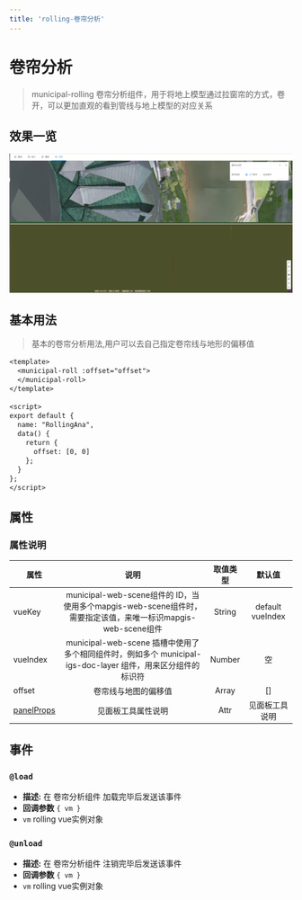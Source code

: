 ```yaml
---
title: 'rolling-卷帘分析'
---
```


# 卷帘分析

> municipal-rolling 卷帘分析组件，用于将地上模型通过拉窗帘的方式，卷开，可以更加直观的看到管线与地上模型的对应关系

## 效果一览

![效果一览](../../assets/rolling.png)


## 基本用法

> 基本的卷帘分析用法,用户可以去自己指定卷帘线与地形的偏移值

```vue
<template>
  <municipal-roll :offset="offset">
  </municipal-roll>
</template>

<script>
export default {
  name: "RollingAna",
  data() {
    return {
      offset: [0, 0]
    };
  }
};
</script>
```

## 属性

### 属性说明

属性|说明|取值类型|默认值
--|:--:|:--:|:--:
vueKey|municipal-web-scene组件的 ID，当使用多个mapgis-web-scene组件时，需要指定该值，来唯一标识mapgis-web-scene组件|String|default vueIndex|当
vueIndex|municipal-web-scene 插槽中使用了多个相同组件时，例如多个 municipal-igs-doc-layer 组件，用来区分组件的标识符|Number|空
offset|卷帘线与地图的偏移值|Array|[]
[panelProps](https://aalldd.github.io/vue-cesium-component/components/common/panel.html#属性)|见面板工具属性说明|Attr|见面板工具说明


## 事件

### `@load`

- **描述:** 在 卷帘分析组件 加载完毕后发送该事件
- **回调参数** `{ vm }`
- `vm` rolling vue实例对象

### `@unload`

- **描述:** 在 卷帘分析组件 注销完毕后发送该事件
- **回调参数** `{ vm }`
- `vm` rolling vue实例对象


